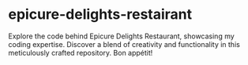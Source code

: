 # epicure-delights-restairant
Explore the code behind Epicure Delights Restaurant, showcasing my coding expertise. Discover a blend of creativity and functionality in this meticulously crafted repository. Bon appétit!
